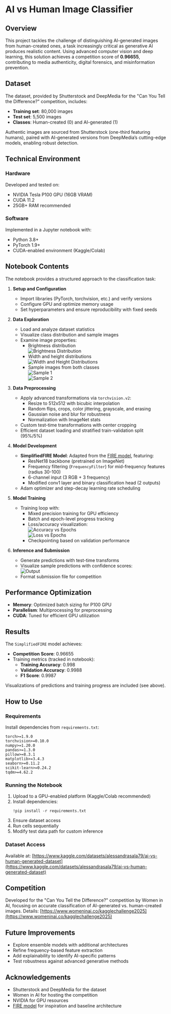 # AI vs Human Image Classifier

## Overview
This project tackles the challenge of distinguishing AI-generated images from human-created ones, a task increasingly critical as generative AI produces realistic content. Using advanced computer vision and deep learning, this solution achieves a competition score of **0.96655**, contributing to media authenticity, digital forensics, and misinformation prevention.

## Dataset
The dataset, provided by Shutterstock and DeepMedia for the "Can You Tell the Difference?" competition, includes:
- **Training set**: 80,000 images
- **Test set**: 5,500 images
- **Classes**: Human-created (0) and AI-generated (1)

Authentic images are sourced from Shutterstock (one-third featuring humans), paired with AI-generated versions from DeepMedia’s cutting-edge models, enabling robust detection.

## Technical Environment

### Hardware
Developed and tested on:
- NVIDIA Tesla P100 GPU (16GB VRAM)
- CUDA 11.2
- 25GB+ RAM recommended

### Software
Implemented in a Jupyter notebook with:
- Python 3.8+
- PyTorch 1.9+
- CUDA-enabled environment (Kaggle/Colab)

## Notebook Contents
The notebook provides a structured approach to the classification task:

1. **Setup and Configuration**
   - Import libraries (PyTorch, torchvision, etc.) and verify versions
   - Configure GPU and optimize memory usage
   - Set hyperparameters and ensure reproducibility with fixed seeds

2. **Data Exploration**
   - Load and analyze dataset statistics
   - Visualize class distribution and sample images
   - Examine image properties:
     - Brightness distribution  
       ![Brightness Distribution](images/brightness_distribution.png)
     - Width and height distributions  
       ![Width and Height Distributions](images/width_height_distributions.png)
     - Sample images from both classes  
       ![Sample 1](images/samples_1.png)  
       ![Sample 2](images/samples_2.png)

3. **Data Preprocessing**
   - Apply advanced transformations via `torchvision.v2`:
     - Resize to 512x512 with bicubic interpolation
     - Random flips, crops, color jittering, grayscale, and erasing
     - Gaussian noise and blur for robustness
     - Normalization with ImageNet stats
   - Custom test-time transformations with center cropping
   - Efficient dataset loading and stratified train-validation split (95%/5%)

4. **Model Development**
   - **SimplifiedFIRE Model**: Adapted from the [FIRE model](https://github.com/Chuchad/FIRE/tree/main), featuring:
     - ResNet18 backbone (pretrained on ImageNet)
     - Frequency filtering (`FrequencyFilter`) for mid-frequency features (radius 30-100)
     - 6-channel input (3 RGB + 3 frequency)
     - Modified conv1 layer and binary classification head (2 outputs)
   - Adam optimizer and step-decay learning rate scheduling

5. **Model Training**
   - Training loop with:
     - Mixed precision training for GPU efficiency
     - Batch and epoch-level progress tracking
     - Loss/accuracy visualization:  
       ![Accuracy vs Epochs](images/accuracy_vs_epochs.png)  
       ![Loss vs Epochs](images/loss_vs_epochs.png)
     - Checkpointing based on validation performance

6. **Inference and Submission**
   - Generate predictions with test-time transforms
   - Visualize sample predictions with confidence scores:  
     ![Output](images/output.png)
   - Format submission file for competition

## Performance Optimization
- **Memory**: Optimized batch sizing for P100 GPU
- **Parallelism**: Multiprocessing for preprocessing
- **CUDA**: Tuned for efficient GPU utilization

## Results
The `SimplifiedFIRE` model achieves:
- **Competition Score**: 0.96655
- Training metrics (tracked in notebook):
  - **Training Accuracy**: 0.998
  - **Validation Accuracy**: 0.9988
  - **F1 Score**: 0.9987

Visualizations of predictions and training progress are included (see above).

## How to Use

### Requirements
Install dependencies from `requirements.txt`:
```
torch>=1.9.0
torchvision>=0.10.0
numpy>=1.20.0
pandas>=1.3.0
pillow>=8.3.1
matplotlib>=3.4.3
seaborn>=0.11.2
scikit-learn>=0.24.2
tqdm>=4.62.2
```

### Running the Notebook
1. Upload to a GPU-enabled platform (Kaggle/Colab recommended)
2. Install dependencies:
   ```
   !pip install -r requirements.txt
   ```
3. Ensure dataset access
4. Run cells sequentially
5. Modify test data path for custom inference

### Dataset Access
Available at: [https://www.kaggle.com/datasets/alessandrasala79/ai-vs-human-generated-dataset](https://www.kaggle.com/datasets/alessandrasala79/ai-vs-human-generated-dataset)

## Competition
Developed for the "Can You Tell the Difference?" competition by Women in AI, focusing on accurate classification of AI-generated vs. human-created images. Details: [https://www.womeninai.co/kagglechallenge2025](https://www.womeninai.co/kagglechallenge2025)

## Future Improvements
- Explore ensemble models with additional architectures
- Refine frequency-based feature extraction
- Add explainability to identify AI-specific patterns
- Test robustness against advanced generative methods

## Acknowledgements
- Shutterstock and DeepMedia for the dataset
- Women in AI for hosting the competition
- NVIDIA for GPU resources
- [FIRE model](https://github.com/Chuchad/FIRE/tree/main) for inspiration and baseline architecture
